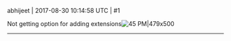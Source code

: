 abhijeet | 2017-08-30 10:14:58 UTC | #1

Not getting option for adding extensions![45 PM|479x500](upload://7IFf29JoSAnaWuoTemD5jl1ZGG8.jpg)

-------------------------

